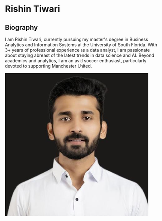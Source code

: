 # Rishin Tiwari

## Biography

I am Rishin Tiwari, currently pursuing my master's degree in Business Analytics and Information Systems at the University of South Florida. With 3+ years of professional experience as a data analyst, I am passionate about staying abreast of the latest trends in data science and AI. Beyond academics and analytics, I am an avid soccer enthusiast, particularly devoted to supporting Manchester United.

![Rishin_Tiwari](images/Rishin_Tiwari-image.jpg)

